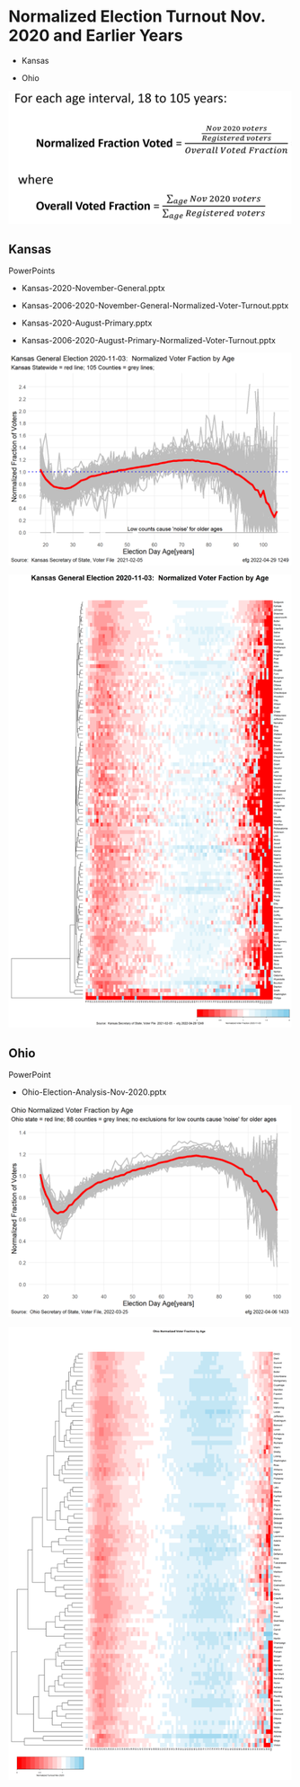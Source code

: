 # Normalized Election Turnout Nov. 2020 and Earlier Years

* Kansas

* Ohio

![Normalized Election Turnout](Normalized-Turnout.PNG)

## Kansas

PowerPoints

* Kansas-2020-November-General.pptx

* Kansas-2006-2020-November-General-Normalized-Voter-Turnout.pptx

* Kansas-2020-August-Primary.pptx

* Kansas-2006-2020-August-Primary-Normalized-Voter-Turnout.pptx

![Kansas General Election 2020-11-03: State and Counties](2020-11-03-NormalizedVotedTurnout-1.png)

![Kansas General Election 2020-11-03: Heatmap by County](2020-11-03-heatmap-1.png)


## Ohio

PowerPoint

* Ohio-Election-Analysis-Nov-2020.pptx

![Ohio General Election 2020-11-03:  State and Counties](OhioNormalized-1.png)

![Ohio General Election 2020-11-03: Heatmap by County](heatmap-1.png)

